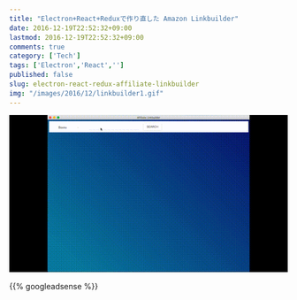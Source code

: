 ```yaml
---
title: "Electron+React+Reduxで作り直した Amazon Linkbuilder"
date: 2016-12-19T22:52:32+09:00
lastmod: 2016-12-19T22:52:32+09:00
comments: true
category: ['Tech']
tags: ['Electron','React','']
published: false
slug: electron-react-redux-affiliate-linkbuilder
img: "/images/2016/12/linkbuilder1.gif"
---
```


![](/images/2016/12/linkbuilder320x240.gif)

<!--more-->
{{% googleadsense %}}
